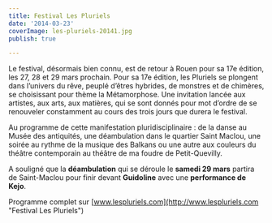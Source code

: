 ```yaml
---
title: Festival Les Pluriels
date: '2014-03-23'
coverImage: les-pluriels-20141.jpg
publish: true

---
```

Le festival, désormais bien connu, est de retour à Rouen pour sa 17e édition, les 27, 28 et 29 mars prochain. Pour sa 17e édition, les Pluriels se plongent dans l’univers du rêve, peuplé d’êtres hybrides, de monstres et de chimères, se choisissant pour thème la Métamorphose. Une invitation lancée aux artistes, aux arts, aux matières, qui se sont donnés pour mot d’ordre de se renouveler constamment au cours des trois jours que durera le festival.

Au programme de cette manifestation pluridisciplinaire : de la danse au Musée des antiquités, une déambulation dans le quartier Saint Maclou, une soirée au rythme de la musique des Balkans ou une autre aux couleurs du théâtre contemporain au théâtre de ma foudre de Petit-Quevilly.

A souligné que la **déambulation** qui se déroule le **samedi 29 mars** partira de Saint-Maclou pour finir devant **Guidoline** avec une **performance de Kejo**.

Programme complet sur [www.lespluriels.com](http://www.lespluriels.com "Festival Les Pluriels")